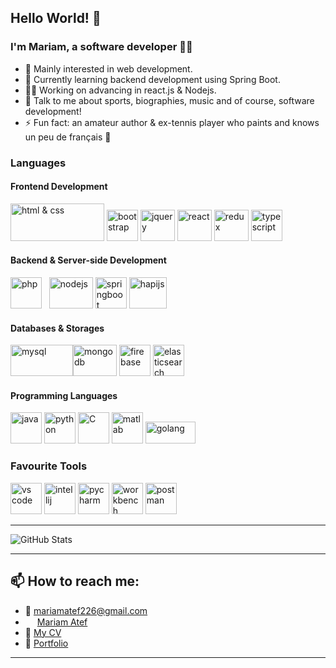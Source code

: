 ## Hello World! 👋

### I'm Mariam, a software developer 👩‍💻

- 👀 Mainly interested in web development.
- 🌱 Currently learning backend development using Spring Boot.
- 🏋️‍♀️ Working on advancing in react.js & Nodejs.
- 💬 Talk to me about sports, biographies, music and of course, software development!
- ⚡ Fun fact: an amateur author & ex-tennis player who paints and knows un peu de français 🥐

### Languages

#### Frontend Development
<img src="https://www.freepnglogos.com/uploads/html5-logo-png/html5-logo-best-web-design-psd-html-cms-development-ecommerce-6.png" alt="html & css" width="150" height="60">  <img src="https://upload.wikimedia.org/wikipedia/commons/thumb/b/b2/Bootstrap_logo.svg/640px-Bootstrap_logo.svg.png" alt="bootstrap" width="50" height="50">  <img src="https://cdn.iconscout.com/icon/free/png-256/free-jquery-8-1175153.png" alt="jquery" width="55" height="50"> <img src="https://upload.wikimedia.org/wikipedia/commons/thumb/a/a7/React-icon.svg/2300px-React-icon.svg.png" alt="react" width="55" height="50">  <img src="https://raw.githubusercontent.com/reduxjs/redux/master/logo/logo.png" alt="redux" width="55" height="50">  <img src="https://th.bing.com/th/id/R.99a29ede35ec2ddf1f968bcdb17dbfdd?rik=XCSlxNe4MX5SOg&pid=ImgRaw&r=0" alt="typescript" width="50" height="50"> 



#### Backend & Server-side Development
<img src="https://img.freepik.com/free-icon/php_318-698171.jpg" alt="php" width="50" height="50"> &nbsp; <!-- <img src="https://static-00.iconduck.com/assets.00/laravel-icon-1990x2048-xawylrh0.png" alt="laravel" width="50" height="50"> --> <img src="https://upload.wikimedia.org/wikipedia/commons/thumb/d/d9/Node.js_logo.svg/2560px-Node.js_logo.svg.png" alt="nodejs" width="70" height="50"> <img src="https://miro.medium.com/v2/resize:fit:500/1*AbiX4LwtSNozoyfypcKvEg.png" alt="springboot" width="50" height="50">  <img src="https://miro.medium.com/v2/resize:fit:1200/1*cnxWQ0-aROOCuLBGcqunZA.png" alt="hapijs" width="60" height="50"> 



#### Databases & Storages
<img src="https://www.freepnglogos.com/uploads/logo-mysql-png/logo-mysql-mysql-logo-png-images-are-download-crazypng-6.png" alt="mysql" width="100" height="50"><img src="https://www.svgrepo.com/show/331488/mongodb.svg" alt="mongodb" width="70" height="50" title="mongodb"> <img src="https://www.svgrepo.com/show/353735/firebase.svg" alt="firebase" title="firebase" width="50" height="50"> <img src="https://i.pinimg.com/originals/58/10/db/5810dbdfecfb9b32eeba596147892405.png" alt="elasticsearch" title="firebase" width="50" height="50">

#### Programming Languages
<img src="https://user-images.githubusercontent.com/38110165/211541023-5ff34da9-07e1-447e-ae2b-a8229049f370.png" alt="java" width="50" height="50"> <img src="https://upload.wikimedia.org/wikipedia/commons/thumb/c/c3/Python-logo-notext.svg/1869px-Python-logo-notext.svg.png" alt="python" width="50" height="50"> <img src="https://upload.wikimedia.org/wikipedia/commons/1/19/C_Logo.png" alt="C" width="50" height="50"> <img src="https://upload.wikimedia.org/wikipedia/commons/thumb/2/21/Matlab_Logo.png/667px-Matlab_Logo.png" alt="matlab" width="50" height="50"> <img src="https://contentstatic.techgig.com/photo/107679144/golang-climbs-to-highest-ever-8th-spot-in-latest-tiobe-index.jpg?51981" alt="golang" width="80" height="35">

### Favourite Tools

<img src="https://upload.wikimedia.org/wikipedia/commons/thumb/9/9a/Visual_Studio_Code_1.35_icon.svg/2048px-Visual_Studio_Code_1.35_icon.svg.png" alt="vs code" width="50" height="50"> <img src="https://grok.lsu.edu/image/45934.png" alt="intellij" width="50" height="50"> <img src="https://upload.wikimedia.org/wikipedia/commons/thumb/1/1d/PyCharm_Icon.svg/1024px-PyCharm_Icon.svg.png" alt="pycharm" width="50" height="50"> <img src="https://www.freepnglogos.com/uploads/logo-mysql-png/logo-mysql-how-setup-mysql-workbench-database-for-wordpress-20.png" alt="workbench" width="50" height="50"> <img src="https://uxwing.com/wp-content/themes/uxwing/download/brands-and-social-media/postman-icon.png" alt="postman" width="50" height="50">

<hr>

![GitHub Stats](https://github-readme-stats.vercel.app/api/top-langs?username=MariamAtef226&langs_count=12&show_icons=true&locale=en&layout=compact&theme=dark&hide_progress=true)

<hr>

## 📫 How to reach me:


- 📧 mariamatef226@gmail.com
- <img src="https://cdn-icons-png.flaticon.com/512/174/174857.png" width="15" height="15"> <a href="https://www.linkedin.com/in/mariam-atef-53a8031b1?lipi=urn%3Ali%3Apage%3Ad_flagship3_profile_view_base_contact_details%3BGrnfGZcOSdS%2FaxwiJOvlGw%3D%3D" target="_blank"> Mariam Atef </a>
- :page_facing_up: <a href="https://drive.google.com/drive/folders/1o8yEiHwPsEtAlH_2B-Lvp-BS0KQzG71l?usp=drive_link" target="_blank">My CV</a>
- 👧 <a href="https://mariamatef226.github.io/mariam-atef-portfolio/" target="_blank">Portfolio</a>

<hr>


<!---
MariamAtef226/MariamAtef226 is a ✨ special ✨ repository because its `README.md` (this file) appears on your GitHub profile.
You can click the Preview link to take a look at your changes.
--->
